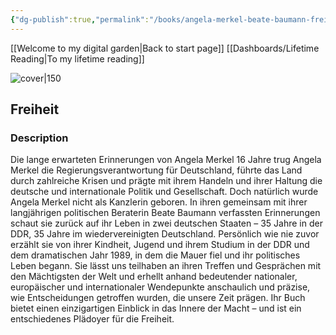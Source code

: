```yaml
---
{"dg-publish":true,"permalink":"/books/angela-merkel-beate-baumann-freiheit/","title":"\"Freiheit\"","tags":["autobiography","politics","history"]}
---
```


[[Welcome to my digital garden\|Back to start page]]
[[Dashboards/Lifetime Reading\|To my lifetime reading]]

![cover|150](http://books.google.com/books/content?id=J5AzEQAAQBAJ&printsec=frontcover&img=1&zoom=1&edge=curl&source=gbs_api)

## Freiheit

### Description

Die lange erwarteten Erinnerungen von Angela Merkel 16 Jahre trug Angela Merkel die Regierungsverantwortung für Deutschland, führte das Land durch zahlreiche Krisen und prägte mit ihrem Handeln und ihrer Haltung die deutsche und internationale Politik und Gesellschaft. Doch natürlich wurde Angela Merkel nicht als Kanzlerin geboren. In ihren gemeinsam mit ihrer langjährigen politischen Beraterin Beate Baumann verfassten Erinnerungen schaut sie zurück auf ihr Leben in zwei deutschen Staaten – 35 Jahre in der DDR, 35 Jahre im wiedervereinigten Deutschland. Persönlich wie nie zuvor erzählt sie von ihrer Kindheit, Jugend und ihrem Studium in der DDR und dem dramatischen Jahr 1989, in dem die Mauer fiel und ihr politisches Leben begann. Sie lässt uns teilhaben an ihren Treffen und Gesprächen mit den Mächtigsten der Welt und erhellt anhand bedeutender nationaler, europäischer und internationaler Wendepunkte anschaulich und präzise, wie Entscheidungen getroffen wurden, die unsere Zeit prägen. Ihr Buch bietet einen einzigartigen Einblick in das Innere der Macht – und ist ein entschiedenes Plädoyer für die Freiheit.
```